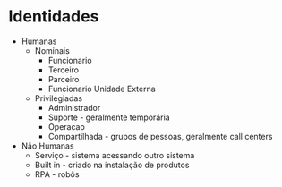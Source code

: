 # Identidades

* Humanas
  * Nominais
    * Funcionario
    * Terceiro
    * Parceiro
    * Funcionario Unidade Externa
  * Privilegiadas
    * Administrador
    * Suporte - geralmente temporária
    * Operacao 
    * Compartilhada - grupos de pessoas, geralmente call centers
* Não Humanas
  * Serviço - sistema acessando outro sistema
  * Built in - criado na instalação de produtos
  * RPA - robôs
